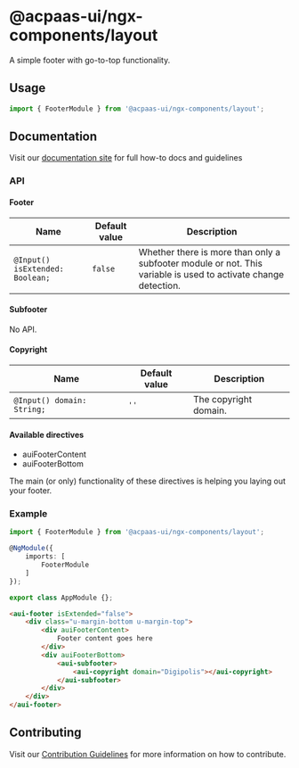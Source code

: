 # @acpaas-ui/ngx-components/layout

A simple footer with go-to-top functionality.

## Usage

```typescript
import { FooterModule } from '@acpaas-ui/ngx-components/layout';
```

## Documentation

Visit our [documentation site](https://acpaas-ui.digipolis.be/) for full how-to docs and guidelines

### API

#### Footer

| Name         | Default value | Description |
| -----------  | ------ | -------------------------- |
| `@Input() isExtended: Boolean;` | `false` | Whether there is more than only a subfooter module or not. This variable is used to activate change detection. |

#### Subfooter

No API.

#### Copyright

| Name         | Default value | Description |
| -----------  | ------ | -------------------------- |
| `@Input() domain: String;` | `''` | The copyright domain. |

#### Available directives

- auiFooterContent
- auiFooterBottom

The main (or only) functionality of these directives is helping you laying out your footer.

### Example

```typescript
import { FooterModule } from '@acpaas-ui/ngx-components/layout';

@NgModule({
    imports: [
        FooterModule
    ]
});

export class AppModule {};
```

```html
<aui-footer isExtended="false">
    <div class="u-margin-bottom u-margin-top">
        <div auiFooterContent>
            Footer content goes here
        </div>
        <div auiFooterBottom>
            <aui-subfooter>
                <aui-copyright domain="Digipolis"></aui-copyright>
            </aui-subfooter>
        </div>
    </div>
</aui-footer>
```

## Contributing

Visit our [Contribution Guidelines](../../../../../CONTRIBUTING.md) for more information on how to contribute.
